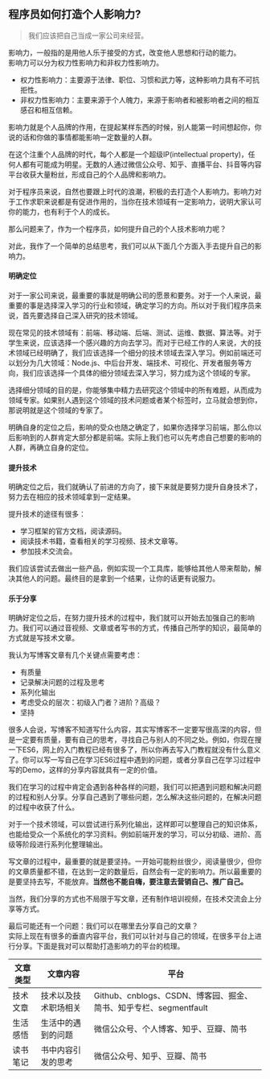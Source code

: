 ## 程序员如何打造个人影响力?

> 我们应该把自己当成一家公司来经营。

影响力，一般指的是用他人乐于接受的方式，改变他人思想和行动的能力。  
影响力可以分为权力性影响力和非权力性影响力。  

* 权力性影响力：主要源于法律、职位、习惯和武力等，这种影响力具有不可抗拒性。  
* 非权力性影响力：主要来源于个人魄力，来源于影响者和被影响者之间的相互感召和相互信赖。

影响力就是个人品牌的作用，在提起某样东西的时候，别人能第一时间想起你，你说的话和你做的事情都能影响一定数量的人群。

在这个注重个人品牌的时代，每个人都是一个超级IP(intellectual property)，任何人都有可能成为明星。无数的人通过微信公众号、知乎、直播平台、抖音等内容平台收获大量粉丝，形成自己的个人品牌和影响力。

对于程序员来说，自然也要跟上时代的浪潮，积极的去打造个人影响力。影响力对于工作求职来说都是有促进作用的，当你在技术领域有一定影响力，说明大家认可你的能力，也有利于个人的成长。

那么问题来了，作为一个程序员，如何提升自己的个人技术影响力呢？  

对此，我作了一个简单的总结思考，我们可以从下面几个方面入手去提升自己的影响力。

#### 明确定位
对于一家公司来说，最重要的事就是明确公司的愿景和要务。对于一个人来说，最重要的事是选择深入学习的行业和领域，确定学习的方向。所以对于我们程序员来说，首先要选择自己深入研究的技术领域。  

现在常见的技术领域有：前端、移动端、后端、测试、运维、数据、算法等。对于学生来说，应该选择一个感兴趣的方向去学习。而对于已经工作的人来说，大的技术领域已经明确了，我们应该选择一个细分的技术领域去深入学习。例如前端还可以划分为几大领域：Node.js、中后台开发、端技术、可视化、开发者服务等方向，我们应该选择一个具体的细分领域去深入学习，努力成为这个领域的专家。  

选择细分领域的目的是，你能够集中精力去研究这个领域中的所有难题，从而成为领域专家。如果别人遇到这个领域的技术问题或者某个标签时，立马就会想到你，那说明就是这个领域的专家了。

明确自身的定位之后，影响的受众也随之确定了，如果你选择学习前端，那么你以后影响到的人群肯定大部分都是前端。实际上我们也可以先考虑自己想要的影响的人群，再确立自身的定位。

#### 提升技术
明确定位之后，我们就确认了前进的方向了，接下来就是要努力提升自身技术了，努力去在相应的技术领域拿到一定结果。

提升技术的途径有很多：  

* 学习框架的官方文档，阅读源码。
* 阅读技术书籍，查看相关的学习视频、技术文章等。
* 参加技术交流会。

我们应该尝试去做出一些产品，例如实现一个工具库，能够给其他人带来帮助，解决其他人的问题。最终目的是拿到一个结果，让你的话更有说服力。

#### 乐于分享
明确好定位之后，在努力提升技术的过程中，我们就可以开始去加强自己的影响力。我们可以通过音视频、文章或者写书的方式，传播自己所学的知识，最简单的方式就是写技术文章。

我认为写博客文章有几个关键点需要考虑：

* 有质量
* 记录解决问题的过程及思考
* 系列化输出
* 考虑受众的层次：初级入门者？进阶？高级？
* 坚持

很多人会说，写博客不知道写什么内容，其实写博客不一定要写很高深的内容，但是一定要有质量，要有自己的思考，寻找自己与别人的不同之处。例如，你现在搜一下ES6，网上的入门教程已经有很多了，所以你再去写入门教程就没有什么意义了。你可以写一写自己在学习ES6过程中遇到的问题，或者分享自己在学习过程中写的Demo，这样的分享内容就具有一定的价值。

我们在学习的过程中肯定会遇到各种各样的问题，我们可以把遇到问题和解决问题的过程和别人分享。分享自己遇到了哪些问题，怎么解决这些问题的，在解决问题的过程中收获了什么。

对于一个技术领域，可以尝试进行系列化输出，这样即可以整理自己的知识体系，也能给受众一个系统化的学习资料。例如前端开发的学习，可以分初级、进阶、高级等阶段进行系列化整理输出。

写文章的过程中，最重要的就是要坚持。一开始可能粉丝很少，阅读量很少，但你的文章质量都不错，在达到一定的数量后，自然会有一定的影响力。所以最重要的是要坚持去写，不能放弃。**当然也不能自嗨，要注意去营销自己、推广自己。**

当然，我们分享的方式也不局限于写文章，还有制作培训视频，在技术交流会上分享等方式。

最后可能还有一个问题：我们可以在哪里去分享自己的文章？  
实际上现在有很多的垂直内容平台，我们可以针对与自己的领域，在很多平台上进行分享。下面是我对可以帮助打造影响力的平台的梳理。

| 文章类型| 文章内容 | 平台 |
| --- | --- | --- |
| 技术文章 | 技术以及技术职场相关 | Github、cnblogs、CSDN、博客园、掘金、简书、知乎专栏、segmentfault |
| 生活感悟 | 生活中的遇到的问题 | 微信公众号、个人博客、知乎、豆瓣、简书 |
| 读书笔记 | 书中内容引发的思考 | 微信公众号、知乎、豆瓣、简书 |


